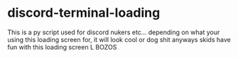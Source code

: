 # discord-terminal-loading
This is a py script used for discord nukers etc... depending on what your using this loading screen for, it will look cool or dog shit anyways skids have fun with this loading screen L BOZOS
